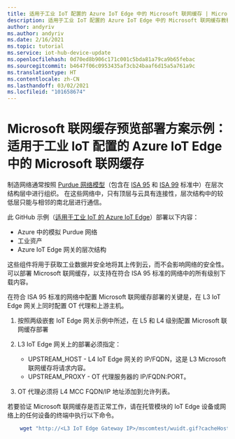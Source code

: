 ```yaml
---
title: 适用于工业 IoT 配置的 Azure IoT Edge 中的 Microsoft 联网缓存 | Microsoft Docs
description: 适用于工业 IoT 配置的 Azure IoT Edge 中的 Microsoft 联网缓存教程
author: andyriv
ms.author: andyriv
ms.date: 2/16/2021
ms.topic: tutorial
ms.service: iot-hub-device-update
ms.openlocfilehash: 0d70ed8b906c171c001c5bda81a79ca9b65febac
ms.sourcegitcommit: b4647f06c0953435af3cb24baaf6d15a5a761a9c
ms.translationtype: HT
ms.contentlocale: zh-CN
ms.lasthandoff: 03/02/2021
ms.locfileid: "101658674"
---
```

# <a name="microsoft-connected-cache-preview-deployment-scenario-sample-microsoft-connected-cache-within-an-azure-iot-edge-for-industrial-iot-configuration"></a>Microsoft 联网缓存预览部署方案示例：适用于工业 IoT 配置的 Azure IoT Edge 中的 Microsoft 联网缓存

制造网络通常按照 [Purdue 网络模型](https://en.wikipedia.org/wiki/Purdue_Enterprise_Reference_Architecture)（包含在 [ISA 95](https://en.wikipedia.org/wiki/ANSI/ISA-95) 和 [ISA 99](https://www.isa.org/standards-and-publications/isa-standards/isa-standards-committees/isa99) 标准中）在层次结构层中进行组织。 在这些网络中，只有顶层与云具有连接性，层次结构中的较低层只能与相邻的南北层进行通信。

此 GitHub 示例（[适用于工业 IoT 的 Azure IoT Edge](https://github.com/Azure-Samples/iot-edge-for-iiot)）部署以下内容：

* Azure 中的模拟 Purdue 网络
* 工业资产 
* Azure IoT Edge 网关的层次结构
  
这些组件将用于获取工业数据并安全地将其上传到云，而不会影响网络的安全性。 可以部署 Microsoft 联网缓存，以支持在符合 ISA 95 标准的网络中的所有级别下载内容。

在符合 ISA 95 标准的网络中配置 Microsoft 联网缓存部署的关键是，在 L3 IoT Edge 网关上同时配置 OT 代理和上游主机。

1. 按照两级嵌套 IoT Edge 网关示例中所述，在 L5 和 L4 级别配置 Microsoft 联网缓存部署 
2. L3 IoT Edge 网关上的部署必须指定：
   
   * UPSTREAM_HOST - L4 IoT Edge 网关的 IP/FQDN，这是 L3 Microsoft 联网缓存将请求内容。
   * UPSTREAM_PROXY - OT 代理服务器的 IP/FQDN:PORT。

3. OT 代理必须将 L4 MCC FQDN/IP 地址添加到允许列表。

若要验证 Microsoft 联网缓存是否正常工作，请在托管模块的 IoT Edge 设备或网络上的任何设备的终端中执行以下命令。

```bash
    wget "http://<L3 IoT Edge Gateway IP>/mscomtest/wuidt.gif?cacheHostOrigin=au.download.windowsupdate.com
```